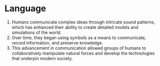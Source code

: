 # Language

1. Humans communicate complex ideas through intricate sound patterns, which has enhanced their ability to create detailed models and simulations of the world.
2. Over time, they began using symbols as a means to communicate, record information, and preserve knowledge.
3. This advancement in communication allowed groups of humans to collaboratively manipulate natural forces and develop the technologies that underpin modern society.
